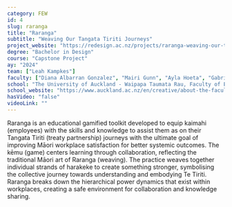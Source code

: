 ```yaml
---
category: FEW
id: 4
slug: raranga
title: "Raranga"
subtitle: "Weaving Our Tangata Tiriti Journeys"
project_website: "https://redesign.ac.nz/projects/raranga-weaving-our-tangata-tiriti-journeys"
degree: "Bachelor in Design"
course: "Capstone Project"
ay: "2024"
team: ["Leah Kampkes"]
faculty: ["Diana Albarran Gonzalez", "Mairi Gunn", "Ayla Hoeta", "Gabriela Baron", "Xin Cheng"]
school: "The University of Auckland - Waipapa Taumata Rau, Faculty of Engineering and Design, Auckland, New Zealand"
school_website: "https://www.auckland.ac.nz/en/creative/about-the-faculty/design-programme.html"
hasVideo: "false"
videoLink: ""
---
```


Raranga is an educational gamified toolkit developed to equip kaimahi (employees) with the skills and knowledge to assist them as on their Tangata Tiriti (treaty partnership) journeys with the ultimate goal of improving Māori workplace satisfaction for better systemic outcomes. The kēmu (game) centers learning through collaboration, reflecting the traditional Māori art of Raranga (weaving). The practice weaves together individual strands of harakeke to create something stronger, symbolising the collective journey towards understanding and embodying Te Tiriti. Raranga breaks down the hierarchical power dynamics that exist within workplaces, creating a safe environment for collaboration and knowledge sharing.
